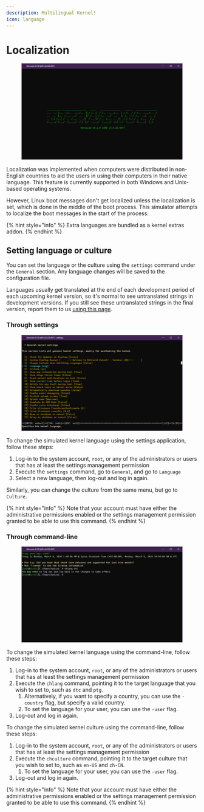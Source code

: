 ```yaml
---
description: Multilingual Kernel!
icon: language
---
```


# Localization

<figure><img src="../../.gitbook/assets/066-welcomelang.png" alt=""><figcaption></figcaption></figure>

Localization was implemented when computers were distributed in non-English countries to aid the users in using their computers in their native language. This feature is currently supported in both Windows and Unix-based operating systems.

However, Linux boot messages don't get localized unless the localization is set, which is done in the middle of the boot process. This simulator attempts to localize the boot messages in the start of the process.

{% hint style="info" %}
Extra languages are bundled as a kernel extras addon.
{% endhint %}

## Setting language or culture

You can set the language or the culture using the `settings` command under the `General` section. Any language changes will be saved to the configuration file.

Languages usually get translated at the end of each development period of each upcoming kernel version, so it's normal to see untranslated strings in development versions. If you still see these untranslated strings in the final version, report them to us [using this page](https://github.com/Aptivi/Nitrocid/issues/new).

### Through settings

<figure><img src="../../.gitbook/assets/067-setlang.png" alt=""><figcaption></figcaption></figure>

To change the simulated kernel language using the settings application, follow these steps:

1. Log-in to the system account, `root`, or any of the administrators or users that has at least the settings management permission
2. Execute the `settings` command, go to `General`, and go to `Language`
3. Select a new language, then log-out and log in again.

Similarly, you can change the culture from the same menu, but go to `Culture`.

{% hint style="info" %}
Note that your account must have either the administrative permissions enabled or the settings management permission granted to be able to use this command.
{% endhint %}

### Through command-line

<figure><img src="../../.gitbook/assets/156-chlang.png" alt=""><figcaption></figcaption></figure>

To change the simulated kernel language using the command-line, follow these steps:

1. Log-in to the system account, `root`, or any of the administrators or users that has at least the settings management permission
2. Execute the `chlang` command, pointing it to the target language that you wish to set to, such as `dtc` and `ptg`.
   1. Alternatively, if you want to specify a country, you can use the `-country` flag, but specify a valid country.
   2. To set the language for your user, you can use the `-user` flag.
3. Log-out and log in again.

To change the simulated kernel culture using the command-line, follow these steps:

1. Log-in to the system account, `root`, or any of the administrators or users that has at least the settings management permission
2. Execute the `chculture` command, pointing it to the target culture that you wish to set to, such as `en-US` and `zh-CN`.
   1. To set the language for your user, you can use the `-user` flag.
3. Log-out and log in again.

{% hint style="info" %}
Note that your account must have either the administrative permissions enabled or the settings management permission granted to be able to use this command.
{% endhint %}
